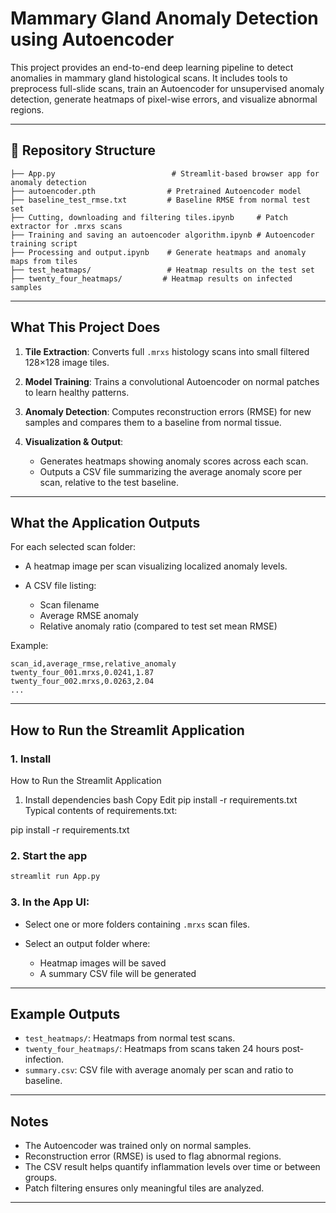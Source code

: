 # Mammary Gland Anomaly Detection using Autoencoder

This project provides an end-to-end deep learning pipeline to detect anomalies in mammary gland histological scans. It includes tools to preprocess full-slide scans, train an Autoencoder for unsupervised anomaly detection, generate heatmaps of pixel-wise errors, and visualize abnormal regions.

---

## 📂 Repository Structure

```
├── App.py                          # Streamlit-based browser app for anomaly detection
├── autoencoder.pth                # Pretrained Autoencoder model
├── baseline_test_rmse.txt         # Baseline RMSE from normal test set
├── Cutting, downloading and filtering tiles.ipynb     # Patch extractor for .mrxs scans
├── Training and saving an autoencoder algorithm.ipynb # Autoencoder training script
├── Processing and output.ipynb    # Generate heatmaps and anomaly maps from tiles
├── test_heatmaps/                 # Heatmap results on the test set
├── twenty_four_heatmaps/         # Heatmap results on infected samples
```

---

## What This Project Does

1. **Tile Extraction**: Converts full `.mrxs` histology scans into small filtered 128×128 image tiles.
2. **Model Training**: Trains a convolutional Autoencoder on normal patches to learn healthy patterns.
3. **Anomaly Detection**: Computes reconstruction errors (RMSE) for new samples and compares them to a baseline from normal tissue.
4. **Visualization & Output**:

   * Generates heatmaps showing anomaly scores across each scan.
   * Outputs a CSV file summarizing the average anomaly score per scan, relative to the test baseline.

---

## What the Application Outputs

For each selected scan folder:

* A heatmap image per scan visualizing localized anomaly levels.
* A CSV file listing:

  * Scan filename
  * Average RMSE anomaly
  * Relative anomaly ratio (compared to test set mean RMSE)

Example:

```csv
scan_id,average_rmse,relative_anomaly
twenty_four_001.mrxs,0.0241,1.87
twenty_four_002.mrxs,0.0263,2.04
...
```

---

## How to Run the Streamlit Application

### 1. Install
 How to Run the Streamlit Application
1. Install dependencies
bash
Copy
Edit
pip install -r requirements.txt
Typical contents of requirements.txt:

pip install -r requirements.txt


### 2. Start the app

```bash
streamlit run App.py
```

### 3. In the App UI:

* Select one or more folders containing `.mrxs` scan files.
* Select an output folder where:

  * Heatmap images will be saved
  * A summary CSV file will be generated

---

## Example Outputs

* `test_heatmaps/`: Heatmaps from normal test scans.
* `twenty_four_heatmaps/`: Heatmaps from scans taken 24 hours post-infection.
* `summary.csv`: CSV file with average anomaly per scan and ratio to baseline.

---

## Notes

* The Autoencoder was trained only on normal samples.
* Reconstruction error (RMSE) is used to flag abnormal regions.
* The CSV result helps quantify inflammation levels over time or between groups.
* Patch filtering ensures only meaningful tiles are analyzed.

---
